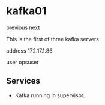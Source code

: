 # kafka01

[previous](../gconode01/) [next](../kafka02/)

This is the first of three kafka servers

address 172.17.1.86

user opsuser

## Services

  * Kafka running in supervisor.
